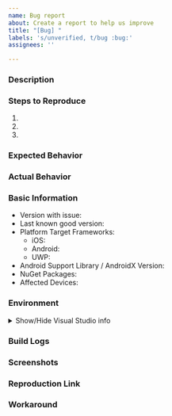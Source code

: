 ```yaml
---
name: Bug report
about: Create a report to help us improve
title: "[Bug] "
labels: 's/unverified, t/bug :bug:'
assignees: ''

---
```


<!-- Bug report best practices: https://github.com/xamarin/Xamarin.Forms/wiki/Submitting-Issues -->

### Description

### Steps to Reproduce

1. 
2. 
3. 

### Expected Behavior

### Actual Behavior

### Basic Information

- Version with issue:
- Last known good version:
- Platform Target Frameworks: <!-- All that apply -->
  - iOS:  <!-- The version of the iOS SDK you are compiling against, e.g. 11.1 -->
  - Android: <!-- The version of the Android SDK you are compiling against, e.g. 7.1 --> 
  - UWP:  <!-- The version of the UWP SDK you are compiling against, e.g. 16299 --> 
- Android Support Library / AndroidX Version: <!-- if applicable -->
- NuGet Packages:
- Affected Devices:

### Environment

<!--
1.
Visual Studio: Help > About Microsoft Visual Studio > Copy Info [button]
Visual Studio for Mac: Visual Studio > About Visual Studio > Show Details > Copy Information [button]
2. Paste into the code block below (between ```)
-->

<details><summary>Show/Hide Visual Studio info</summary>

```
```

</details>

### Build Logs

<!--
If your issue is related to a build error, be sure to attach build logs.

Binary logs are preferred instead of text logs.  Please save and attach a .binlog if possible:
(https://docs.microsoft.com/en-us/visualstudio/msbuild/obtaining-build-logs-with-msbuild?view=vs-2019#save-a-binary-log)

Otherwise, a text log is still helpful:

1. Place cursor below this comment block.
2. Attach build log or link to gist (https://gist.github.com/) of the log.
3. Logs can be found in the Build Output tab of the Errors pad in Visual Studio
To get full build logs, set the log verbosity to diagnostic at the following locations:
- On Visual Studio for Mac: Preferences > Projects > Build
- On Visual Studio for Windows: Tools > Options > Projects and Solutions > Build and Run
On Visual Studio for Windows you also want to add `-v -v -v -v` to the mtouch additional arguments by right-clicking the project in the solution explorer and selecting `Properties`.
-->


### Screenshots

<!-- If the issue is a visual issue, please include screenshots showing the problem if possible -->

### Reproduction Link

<!-- Please upload or provide a link to a reproduction case -->

### Workaround

<!-- Did you find any workaround for this issue? This can unblock other people while waiting for this issue to be resolved -->
